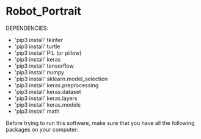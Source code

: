 # Robot_Portrait

DEPENDENCIES:

+ 'pip3 install' tkinter
+ 'pip3 install' turtle
+ 'pip3 install' PIL (or pillow)
+ 'pip3 install' keras
+ 'pip3 install' tensorflow
+ 'pip3 install' numpy
+ 'pip3 install' sklearn.model_selection
+ 'pip3 install' keras.preprocessing
+ 'pip3 install' keras.dataset
+ 'pip3 install' keras.layers
+ 'pip3 install' keras.models
+ 'pip3 install' math

Before trying to run this software, make sure that you have all the following packages on your computer:
